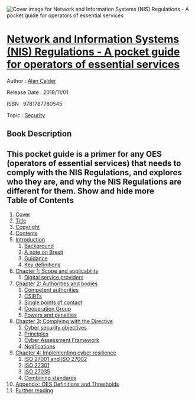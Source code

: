 ![Cover image for Network and Information Systems (NIS) Regulations - A pocket guide for operators of essential services](https://imgdetail.ebookreading.net/cover/cover/20200215/EB9781787780545.jpg)

[Network and Information Systems (NIS) Regulations - A pocket guide for operators of essential services](https://ebookreading.net/view/book/Network+and+Information+Systems+%28NIS%29+Regulations+-+A+pocket+guide+for+operators+of+essential+services-EB9781787780545_1.html "Network and Information Systems (NIS) Regulations - A pocket guide for operators of essential services")
====================================================================================================================

Author : [Alan Calder](https://ebookreading.net/search/author/Alan+Calder)

Release Date : 2018/11/01

ISBN : 9781787780545

Topic : [Security](https://ebookreading.net/search/category/security)

Book Description
-----------------

 This pocket guide is a primer for any OES (operators of essential services) that needs to comply with the NIS Regulations, and explores who they are, and why the NIS Regulations are different for them.        Show and hide more                
Table of Contents
-----------------

1. [Cover](https://ebookreading.net/view/book/Network+and+Information+Systems+%28NIS%29+Regulations+-+A+pocket+guide+for+operators+of+essential+services-EB9781787780545_1.html#Cover)
1. [Title](https://ebookreading.net/view/book/Network+and+Information+Systems+%28NIS%29+Regulations+-+A+pocket+guide+for+operators+of+essential+services-EB9781787780545_3.html#title)
1. [Copyright](https://ebookreading.net/view/book/Network+and+Information+Systems+%28NIS%29+Regulations+-+A+pocket+guide+for+operators+of+essential+services-EB9781787780545_4.html#copy)
1. [Contents](https://ebookreading.net/view/book/Network+and+Information+Systems+%28NIS%29+Regulations+-+A+pocket+guide+for+operators+of+essential+services-EB9781787780545_6.html#cont)
1. [Introduction](https://ebookreading.net/view/book/Network+and+Information+Systems+%28NIS%29+Regulations+-+A+pocket+guide+for+operators+of+essential+services-EB9781787780545_7.html#int)
    1. [Background](https://ebookreading.net/view/book/Network+and+Information+Systems+%28NIS%29+Regulations+-+A+pocket+guide+for+operators+of+essential+services-EB9781787780545_7.html#lev1)
    1. [A note on Brexit](https://ebookreading.net/view/book/Network+and+Information+Systems+%28NIS%29+Regulations+-+A+pocket+guide+for+operators+of+essential+services-EB9781787780545_7.html#lev2)
    1. [Guidance](https://ebookreading.net/view/book/Network+and+Information+Systems+%28NIS%29+Regulations+-+A+pocket+guide+for+operators+of+essential+services-EB9781787780545_7.html#lev3)
    1. [Key definitions](https://ebookreading.net/view/book/Network+and+Information+Systems+%28NIS%29+Regulations+-+A+pocket+guide+for+operators+of+essential+services-EB9781787780545_7.html#lev4)
1. [Chapter 1: Scope and applicability](https://ebookreading.net/view/book/Network+and+Information+Systems+%28NIS%29+Regulations+-+A+pocket+guide+for+operators+of+essential+services-EB9781787780545_8.html#ch1)
    1. [Digital service providers](https://ebookreading.net/view/book/Network+and+Information+Systems+%28NIS%29+Regulations+-+A+pocket+guide+for+operators+of+essential+services-EB9781787780545_8.html#lev5)
1. [Chapter 2: Authorities and bodies](https://ebookreading.net/view/book/Network+and+Information+Systems+%28NIS%29+Regulations+-+A+pocket+guide+for+operators+of+essential+services-EB9781787780545_9.html#ch2)
    1. [Competent authorities](https://ebookreading.net/view/book/Network+and+Information+Systems+%28NIS%29+Regulations+-+A+pocket+guide+for+operators+of+essential+services-EB9781787780545_9.html#lev6)
    1. [CSIRTs](https://ebookreading.net/view/book/Network+and+Information+Systems+%28NIS%29+Regulations+-+A+pocket+guide+for+operators+of+essential+services-EB9781787780545_9.html#lev7)
    1. [Single points of contact](https://ebookreading.net/view/book/Network+and+Information+Systems+%28NIS%29+Regulations+-+A+pocket+guide+for+operators+of+essential+services-EB9781787780545_9.html#lev8)
    1. [Cooperation Group](https://ebookreading.net/view/book/Network+and+Information+Systems+%28NIS%29+Regulations+-+A+pocket+guide+for+operators+of+essential+services-EB9781787780545_9.html#lev9)
    1. [Powers and penalties](https://ebookreading.net/view/book/Network+and+Information+Systems+%28NIS%29+Regulations+-+A+pocket+guide+for+operators+of+essential+services-EB9781787780545_9.html#lev10)
1. [Chapter 3: Complying with the Directive](https://ebookreading.net/view/book/Network+and+Information+Systems+%28NIS%29+Regulations+-+A+pocket+guide+for+operators+of+essential+services-EB9781787780545_10.html#ch3)
    1. [Cyber security objectives](https://ebookreading.net/view/book/Network+and+Information+Systems+%28NIS%29+Regulations+-+A+pocket+guide+for+operators+of+essential+services-EB9781787780545_10.html#lev11)
    1. [Principles](https://ebookreading.net/view/book/Network+and+Information+Systems+%28NIS%29+Regulations+-+A+pocket+guide+for+operators+of+essential+services-EB9781787780545_10.html#lev12)
    1. [Cyber Assessment Framework](https://ebookreading.net/view/book/Network+and+Information+Systems+%28NIS%29+Regulations+-+A+pocket+guide+for+operators+of+essential+services-EB9781787780545_10.html#lev13)
    1. [Notifications](https://ebookreading.net/view/book/Network+and+Information+Systems+%28NIS%29+Regulations+-+A+pocket+guide+for+operators+of+essential+services-EB9781787780545_10.html#lev14)
1. [Chapter 4: Implementing cyber resilience](https://ebookreading.net/view/book/Network+and+Information+Systems+%28NIS%29+Regulations+-+A+pocket+guide+for+operators+of+essential+services-EB9781787780545_11.html#ch4)
    1. [ISO 27001 and ISO 27002](https://ebookreading.net/view/book/Network+and+Information+Systems+%28NIS%29+Regulations+-+A+pocket+guide+for+operators+of+essential+services-EB9781787780545_11.html#lev15)
    1. [ISO 22301](https://ebookreading.net/view/book/Network+and+Information+Systems+%28NIS%29+Regulations+-+A+pocket+guide+for+operators+of+essential+services-EB9781787780545_11.html#lev16)
    1. [ISO 27035](https://ebookreading.net/view/book/Network+and+Information+Systems+%28NIS%29+Regulations+-+A+pocket+guide+for+operators+of+essential+services-EB9781787780545_11.html#lev17)
    1. [Combining standards](https://ebookreading.net/view/book/Network+and+Information+Systems+%28NIS%29+Regulations+-+A+pocket+guide+for+operators+of+essential+services-EB9781787780545_11.html#lev18)
1. [Appendix: OES Definitions and Thresholds](https://ebookreading.net/view/book/Network+and+Information+Systems+%28NIS%29+Regulations+-+A+pocket+guide+for+operators+of+essential+services-EB9781787780545_12.html#app)
1. [Further reading](https://ebookreading.net/view/book/Network+and+Information+Systems+%28NIS%29+Regulations+-+A+pocket+guide+for+operators+of+essential+services-EB9781787780545_13.html#fur)
